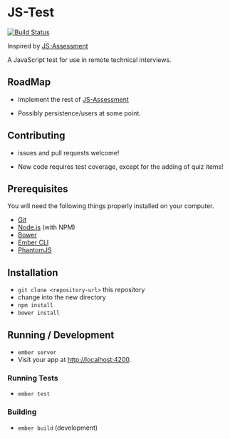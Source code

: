 # JS-Test
[![Build Status](https://travis-ci.org/josephchappell/js-test.svg?branch=master)](https://travis-ci.org/josephchappell/js-test)

Inspired by [JS-Assessment](https://github.com/rmurphey/js-assessment)

A JavaScript test for use in remote technical interviews.

## RoadMap

* Implement the rest of [JS-Assessment](https://github.com/rmurphey/js-assessment)

* Possibly persistence/users at some point.

## Contributing

* issues and pull requests welcome!

* New code requires test coverage, except for the adding of quiz items!

## Prerequisites

You will need the following things properly installed on your computer.

* [Git](http://git-scm.com/)
* [Node.js](http://nodejs.org/) (with NPM)
* [Bower](http://bower.io/)
* [Ember CLI](http://www.ember-cli.com/)
* [PhantomJS](http://phantomjs.org/)

## Installation

* `git clone <repository-url>` this repository
* change into the new directory
* `npm install`
* `bower install`

## Running / Development

* `ember server`
* Visit your app at [http://localhost:4200](http://localhost:4200).

### Running Tests

* `ember test`

### Building

* `ember build` (development)
